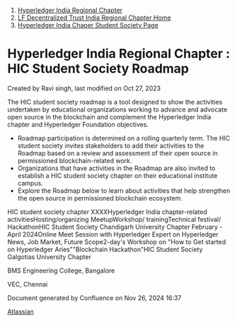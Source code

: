 1. [Hyperledger India Regional Chapter](index.html)
2. [LF Decentralized Trust India Regional Chapter Home](LF-Decentralized-Trust-India-Regional-Chapter-Home_19169282.html)
3. [Hyperledger India Chaper Student Society Page](Hyperledger-India-Chaper-Student-Society-Page_19169775.html)

# Hyperledger India Regional Chapter : HIC Student Society Roadmap

Created by Ravi singh, last modified on Oct 27, 2023

The HIC student society roadmap is a tool designed to show the activities undertaken by educational organizations working to advance and advocate open source in the blockchain and complement the Hyperledger India chapter and Hyperledger Foundation objectives.

- Roadmap participation is determined on a rolling quarterly term. The HIC student society invites stakeholders to add their activities to the Roadmap based on a review and assessment of their open source in permissioned blockchain-related work.
- Organizations that have activities in the Roadmap are also invited to establish a HIC student society chapter on their educational institute campus.
- Explore the Roadmap below to learn about activities that help strengthen the open source in permissioned blockchain ecosystem.

HIC student society chapter XXXXHyperledger India chapter-related activitiesHosting/organizing MeetupWorkshop/ trainingTechnical festival/ HackathonHIC Student Society Chandigarh University Chapter February - April 2024Online Meet Session with Hyperledger Expert on Hyperledger News, Job Market, Future Scope2-day's Workshop on "How to Get started on Hyperledger Aries""Blockchain Hackathon"HIC Student Society Galgotias University Chapter 

BMS Engineering College, Bangalore

VEC, Chennai

Document generated by Confluence on Nov 26, 2024 16:37

[Atlassian](http://www.atlassian.com/)
